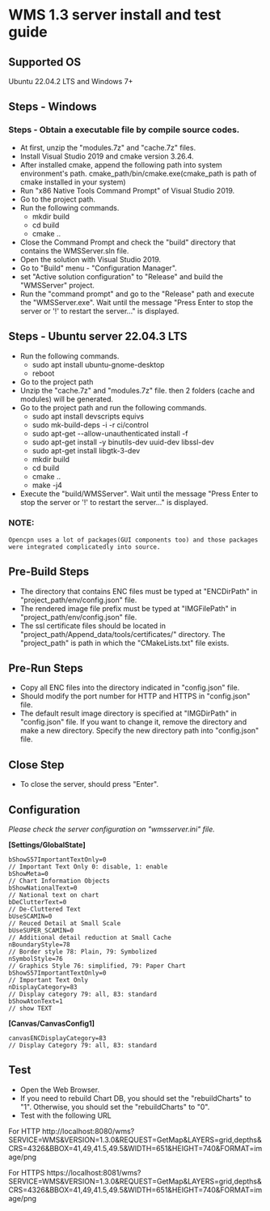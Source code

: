 
# WMS 1.3 server install and test guide

## Supported OS
  Ubuntu 22.04.2 LTS and Windows 7+

## Steps - Windows
### Steps - Obtain a executable file by compile source codes.
* At first, unzip the "modules.7z" and "cache.7z" files.
* Install Visual Studio 2019 and cmake version 3.26.4.
* After installed cmake, append the following path into system environment's path.
   cmake_path/bin/cmake.exe(cmake_path is path of cmake installed in your system)
* Run "x86 Native Tools Command Prompt" of Visual Studio 2019.
* Go to the project path.
* Run the following commands.
  - mkdir build
  - cd build
  - cmake ..
* Close the Command Prompt and check the "build" directory that contains the WMSServer.sln file.
* Open the solution with Visual Studio 2019.
* Go to "Build" menu - "Configuration Manager".
* set "Active solution configuration" to "Release" and build the "WMSServer" project.
* Run the "command prompt" and go to the "Release" path and execute the "WMSServer.exe".
  Wait until the message "Press Enter to stop the server or '!' to restart the server..." is displayed.

## Steps - Ubuntu server 22.04.3 LTS
* Run the following commands.
  - sudo apt install ubuntu-gnome-desktop 
  - reboot
* Go to the project path
* Unzip the "cache.7z" and "modules.7z" file. then 2 folders (cache and modules) will be generated.
* Go to the project path and run the following commands.
  - sudo apt install devscripts equivs
  - sudo mk-build-deps -i -r ci/control
  - sudo apt-get --allow-unauthenticated install -f
  - sudo apt-get install -y binutils-dev uuid-dev libssl-dev  
  - sudo apt-get install libgtk-3-dev
  - mkdir build
  - cd build
  - cmake ..
  - make -j4
* Execute the "build/WMSServer".
  Wait until the message "Press Enter to stop the server or '!' to restart the server..." is displayed.
  
### NOTE:
	Opencpn uses a lot of packages(GUI components too) and those packages were integrated complicatedly into source.

## Pre-Build Steps
* The directory that contains ENC files must be typed at "ENCDirPath" in "project_path/env/config.json" file.  
* The rendered image file prefix must be typed at "IMGFilePath" in "project_path/env/config.json" file.
* The ssl certificate files should be located in "project_path/Append_data/tools/certificates/" directory.
The "project_path" is path in which the "CMakeLists.txt" file exists.

## Pre-Run Steps
* Copy all ENC files into the directory indicated in "config.json" file.
* Should modify the port number for HTTP and HTTPS in "config.json" file.
* The default result image directory is specified at "IMGDirPath" in "config.json" file.
  If you want to change it, remove the directory and make a new directory. Specify the new directory path into "config.json" file.

## Close Step
* To close the server, should press "Enter".

## Configuration
*Please check the server configuration on "wmsserver.ini" file.*

  **[Settings/GlobalState]**
  
    bShowS57ImportantTextOnly=0 	
    // Important Text Only 0: disable, 1: enable
    bShowMeta=0 					        
    // Chart Information Objects
    bShowNationalText=0 			    
    // National text on chart
    bDeClutterText=0 				      
    // De-Cluttered Text
    bUseSCAMIN=0 					        
    // Reuced Detail at Small Scale
    bUseSUPER_SCAMIN=0 				    
    // Additional detail reduction at Small Cache
    nBoundaryStyle=78 				    
    // Border style 78: Plain, 79: Symbolized
    nSymbolStyle=76 				      
    // Graphics Style 76: simplified, 79: Paper Chart
    bShowS57ImportantTextOnly=0 	
    // Important Text Only
    nDisplayCategory=83 			    
    // Display category 79: all, 83: standard
    bShowAtonText=1 				      
    // show TEXT

  **[Canvas/CanvasConfig1]**
  
    canvasENCDisplayCategory=83 		    
    // Display Category 79: all, 83: standard 

## Test
* Open the Web Browser.
* If you need to rebuild Chart DB, you should set the "rebuildCharts" to "1". Otherwise, you should set the "rebuildCharts" to "0".
* Test with the following URL

For HTTP
  http://localhost:8080/wms?SERVICE=WMS&VERSION=1.3.0&REQUEST=GetMap&LAYERS=grid,depths&CRS=4326&BBOX=41,49,41.5,49.5&WIDTH=651&HEIGHT=740&FORMAT=image/png

For HTTPS
  https://localhost:8081/wms?SERVICE=WMS&VERSION=1.3.0&REQUEST=GetMap&LAYERS=grid,depths&CRS=4326&BBOX=41,49,41.5,49.5&WIDTH=651&HEIGHT=740&FORMAT=image/png

